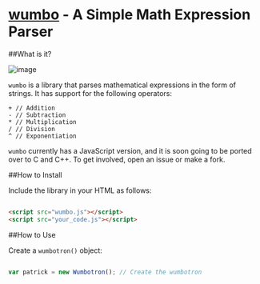 [wumbo](https://github.com/shrimpboyho/wumbo/) - A Simple Math Expression Parser
==============================================

##What is it?

![image](http://static.fjcdn.com/pictures/Wumbo_1a4a2c_1459092.jpg)

```wumbo``` is a library that parses mathematical expressions in the form of strings. It has support for the following operators:
```
+ // Addition
- // Subtraction
* // Multiplication
/ // Division
^ // Exponentiation
```
```wumbo``` currently has a JavaScript version, and it is soon going to be ported over to C and C++. To get involved, open an issue or make a fork.

##How to Install

Include the library in your HTML as follows:

```html

<script src="wumbo.js"></script>
<script src="your_code.js"></script>
```

##How to Use

Create a ```wumbotron()``` object:

```js

var patrick = new Wumbotron(); // Create the wumbotron
```
